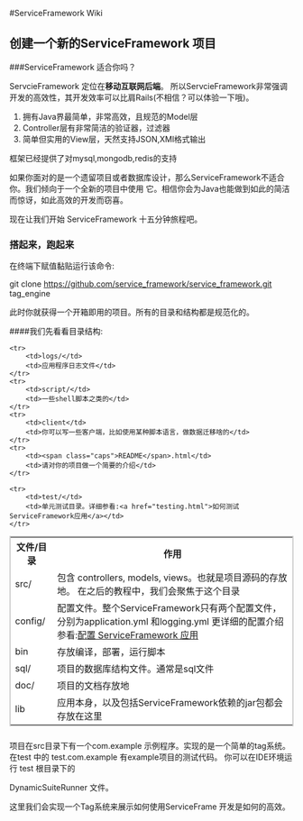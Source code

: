 <link rel="stylesheet" href="http://yandex.st/highlightjs/6.2/styles/googlecode.min.css">

<script src="http://code.jquery.com/jquery-1.7.2.min.js"></script>
<script src="http://yandex.st/highlightjs/6.2/highlight.min.js"></script>

<script>hljs.initHighlightingOnLoad();</script>


<script type="text/javascript">
 $(document).ready(function(){
      $("h2,h3,h4,h5,h6").each(function(i,item){
          $(item).attr("id","wow"+i);
          $("#category").append("<li><a href=\"#wow"+i+"\">"+$(this).text()+"</a></li>");
      });     
 });
</script> 



<style>
pre code {
  break-word: break-all;
  word-wrap: break-word;
}

table {
margin: 0 0 1.5em;
border: 2px solid #CCC;
background: white;
border-collapse: collapse;
}
</style>

#ServiceFramework Wiki

##  创建一个新的ServiceFramework 项目


###ServiceFramework 适合你吗？

ServcieFramework 定位在**移动互联网后端**。
所以ServcieFramework非常强调开发的高效性，其开发效率可以比肩Rails(不相信？可以体验一下哦)。

1. 拥有Java界最简单，非常高效，且规范的Model层
2. Controller层有非常简洁的验证器，过滤器
3. 简单但实用的View层，天然支持JSON,XMl格式输出

框架已经提供了对mysql,mongodb,redis的支持

如果你面对的是一个遗留项目或者数据库设计，那么ServiceFramework不适合你。我们倾向于一个全新的项目中使用
它。相信你会为Java也能做到如此的简洁而惊讶，如此高效的开发而窃喜。

现在让我们开始 ServiceFramework 十五分钟旅程吧。



### 搭起来，跑起来

在终端下赋值黏贴运行该命令:

git clone https://github.com/service_framework/service_framework.git tag_engine

此时你就获得一个开箱即用的项目。所有的目录和结构都是规范化的。

####我们先看看目录结构:

<table>
	<tbody><tr>
		<th>文件/目录</th>
		<th>作用</th>
	</tr>
	<tr>
		<td>src/</td>
		<td>包含 controllers, models, views。也就是项目源码的存放地。 在之后的教程中，我们会聚焦于这个目录</td>
	</tr>
	<tr>
		<td>config/</td>
		<td>配置文件。整个ServiceFramework只有两个配置文件，分别为application.yml 和logging.yml  更详细的配置介绍参看:<a href="configuring.html">配置 ServiceFramework 应用</a></td>
	</tr>
	<tr>
		<td>bin</td>
		<td>存放编译，部署，运行脚本</td>
	</tr>
	<tr>
		<td>sql/</td>
		<td>项目的数据库结构文件。通常是sql文件</td>
	</tr>
	<tr>
		<td>doc/</td>
		<td>项目的文档存放地</td>
	</tr>
	<tr>
		<td>lib</td>
		<td>应用本身，以及包括ServiceFramework依赖的jar包都会存放在这里</td>
	</tr>
	
	<tr>
		<td>logs/</td>
		<td>应用程序日志文件</td>
	</tr>
	<tr>
		<td>script/</td>
		<td>一些shell脚本之类的</td>
	</tr>
	<tr>
		<td>client</td>
		<td>你可以写一些客户端，比如使用某种脚本语言，做数据迁移啥的</td>
	</tr>
	<tr>
		<td><span class="caps">README</span>.html</td>
		<td>请对你的项目做一个简要的介绍</td>
	</tr>
	
	<tr>
		<td>test/</td>
		<td>单元测试目录。详细参看:<a href="testing.html">如何测试ServiceFramework应用</a></td>
	</tr>
	
</tbody></table>

项目在src目录下有一个com.example 示例程序。实现的是一个简单的tag系统。
在test 中的 test.com.example 有example项目的测试代码。
你可以在IDE环境运行 test 根目录下的

DynamicSuiteRunner 文件。

这里我们会实现一个Tag系统来展示如何使用ServiceFrame 开发是如何的高效。

